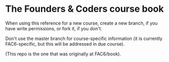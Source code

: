 # The Founders & Coders course book

When using this reference for a new course, create a new branch, if you have write permissions, or fork it, if you don't. 

Don't use the master branch for course-specific information (it is currently FAC6-specific, but this will be addressed in due course).

(This repo is the one that was originally at FAC6/book).



